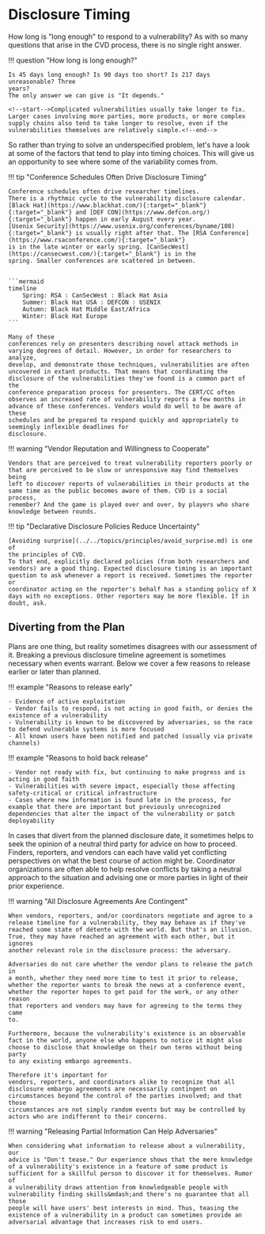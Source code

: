 # Disclosure Timing

How long is "long enough" to respond to a vulnerability?
As with so many questions that arise in the CVD process, there is no
single right answer.

!!! question "How long is long enough?"

    Is 45 days long enough? Is 90 days too short? Is 217 days unreasonable? Three
    years? 
    The only answer we can give is "It depends."

    <!--start-->Complicated vulnerabilities usually take longer to fix.
    Larger cases involving more parties, more products, or more complex
    supply chains also tend to take longer to resolve, even if the
    vulnerabilities themselves are relatively simple.<!--end-->

So rather than trying to solve an underspecified problem, let's have a look at some of the factors that tend
to play into timing choices. This will give us an opportunity to see where some of the variability comes from.

!!! tip "Conference Schedules Often Drive Disclosure Timing"

    Conference schedules often drive researcher timelines. 
    There is a rhythmic cycle to the vulnerability disclosure calendar.
    [Black Hat](https://www.blackhat.com/){:target="_blank"}{:target="_blank"} and [DEF CON](https://www.defcon.org/){:target="_blank"} happen in early August every year.
    [Usenix Security](https://www.usenix.org/conferences/byname/108){:target="_blank"} is usually right after that. The [RSA Conference](https://www.rsaconference.com/){:target="_blank"}
    is in the late winter or early spring. [CanSecWest](https://cansecwest.com/){:target="_blank"} is in the
    spring. Smaller conferences are scattered in between. 


    ```mermaid
    timeline
        Spring: RSA : CanSecWest : Black Hat Asia
        Summer: Black Hat USA : DEFCON : USENIX
        Autumn: Black Hat Middle East/Africa
        Winter: Black Hat Europe
    ```

    Many of these
    conferences rely on presenters describing novel attack methods in
    varying degrees of detail. However, in order for researchers to analyze,
    develop, and demonstrate those techniques, vulnerabilities are often
    uncovered in extant products. That means that coordinating the
    disclosure of the vulnerabilities they've found is a common part of the
    conference preparation process for presenters. The CERT/CC often
    observes an increased rate of vulnerability reports a few months in
    advance of these conferences. Vendors would do well to be aware of these
    schedules and be prepared to respond quickly and appropriately to
    seemingly inflexible deadlines for
    disclosure.

!!! warning "Vendor Reputation and Willingness to Cooperate"

    Vendors that are perceived to treat vulnerability reporters poorly or
    that are perceived to be slow or unresponsive may find themselves being
    left to discover reports of vulnerabilities in their products at the
    same time as the public becomes aware of them. CVD is a social process,
    remember? And the game is played over and over, by players who share
    knowledge between rounds.

!!! tip "Declarative Disclosure Policies Reduce Uncertainty"

    [Avoiding surprise](../../topics/principles/avoid_surprise.md) is one of
    the principles of CVD. 
    To that end, explicitly declared policies (from both researchers and
    vendors) are a good thing. Expected disclosure timing is an important
    question to ask whenever a report is received. Sometimes the reporter or
    coordinator acting on the reporter's behalf has a standing policy of X
    days with no exceptions. Other reporters may be more flexible. If in
    doubt, ask.

## Diverting from the Plan

Plans are one thing, but reality sometimes disagrees with our assessment
of it. Breaking a previous disclosure timeline agreement is sometimes
necessary when events warrant. Below we cover a few reasons to release
earlier or later than planned.

!!! example "Reasons to release early"

    - Evidence of active exploitation
    - Vendor fails to respond, is not acting in good faith, or denies the
    existence of a vulnerability
    - Vulnerability is known to be discovered by adversaries, so the race
    to defend vulnerable systems is more focused
    - All known users have been notified and patched (usually via private
    channels)

!!! example "Reasons to hold back release"

    - Vendor not ready with fix, but continuing to make progress and is
    acting in good faith
    - Vulnerabilities with severe impact, especially those affecting
    safety-critical or critical infrastructure
    - Cases where new information is found late in the process, for
    example that there are important but previously unrecognized
    dependencies that alter the impact of the vulnerability or patch
    deployability

In cases that divert from the planned disclosure date, it sometimes
helps to seek the opinion of a neutral third party for advice on how to
proceed. Finders, reporters, and vendors can each have valid yet
conflicting perspectives on what the best course of action might be.
Coordinator organizations are often able to help resolve conflicts by
taking a neutral approach to the situation and advising one or more
parties in light of their prior experience.

!!! warning "All Disclosure Agreements Are Contingent"

    When vendors, reporters, and/or coordinators negotiate and agree to a
    release timeline for a vulnerability, they may behave as if they've
    reached some state of détente with the world. But that's an illusion.
    True, they may have reached an agreement with each other, but it ignores
    another relevant role in the disclosure process: the adversary.

    Adversaries do not care whether the vendor plans to release the patch in
    a month, whether they need more time to test it prior to release,
    whether the reporter wants to break the news at a conference event,
    whether the reporter hopes to get paid for the work, or any other reason
    that reporters and vendors may have for agreeing to the terms they came
    to. 
    
    Furthermore, because the vulnerability's existence is an observable
    fact in the world, anyone else who happens to notice it might also
    choose to disclose that knowledge on their own terms without being party
    to any existing embargo agreements.
    
    Therefore it's important for
    vendors, reporters, and coordinators alike to recognize that all
    disclosure embargo agreements are necessarily contingent on
    circumstances beyond the control of the parties involved; and that those
    circumstances are not simply random events but may be controlled by
    actors who are indifferent to their concerns. 

!!! warning "Releasing Partial Information Can Help Adversaries"

    When considering what information to release about a vulnerability, our
    advice is "Don't tease." Our experience shows that the mere knowledge
    of a vulnerability's existence in a feature of some product is
    sufficient for a skillful person to discover it for themselves. Rumor of
    a vulnerability draws attention from knowledgeable people with
    vulnerability finding skills&mdash;and there's no guarantee that all those
    people will have users' best interests in mind. Thus, teasing the
    existence of a vulnerability in a product can sometimes provide an
    adversarial advantage that increases risk to end users.
